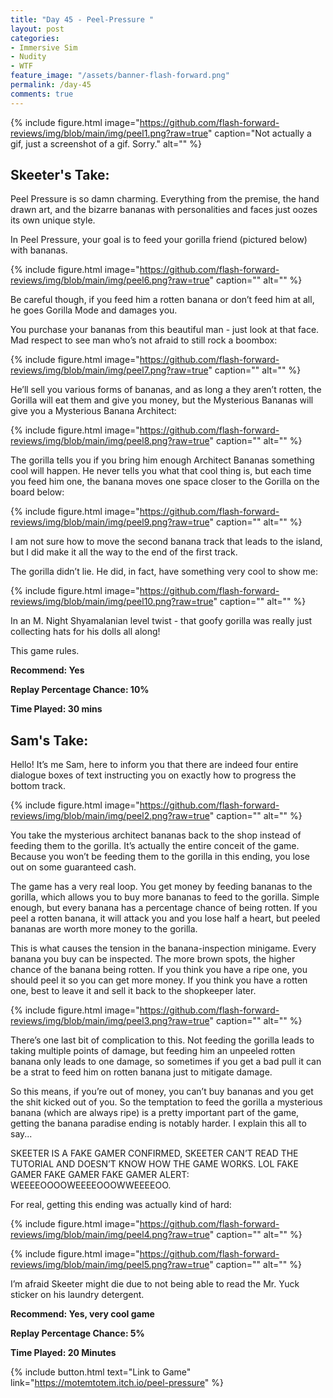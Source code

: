 ```yaml
---
title: "Day 45 - Peel-Pressure "
layout: post
categories:
- Immersive Sim
- Nudity
- WTF
feature_image: "/assets/banner-flash-forward.png"
permalink: /day-45
comments: true
---
```


{% include figure.html image="https://github.com/flash-forward-reviews/img/blob/main/img/peel1.png?raw=true" caption="Not actually a gif, just a screenshot of a gif. Sorry." alt="" %}

## Skeeter's Take:

Peel Pressure is so damn charming. Everything from the premise, the hand drawn art, and the bizarre bananas with personalities and faces just oozes its own unique style. 

In Peel Pressure, your goal is to feed your gorilla friend (pictured below) with bananas.

{% include figure.html image="https://github.com/flash-forward-reviews/img/blob/main/img/peel6.png?raw=true" caption="" alt="" %}

Be careful though, if you feed him a rotten banana or don’t feed him at all, he goes Gorilla Mode and damages you. 

You purchase your bananas from this beautiful man - just look at that face. Mad respect to see man who’s not afraid to still rock a boombox:

{% include figure.html image="https://github.com/flash-forward-reviews/img/blob/main/img/peel7.png?raw=true" caption="" alt="" %}

He’ll sell you various forms of bananas, and as long a they aren’t rotten, the Gorilla will eat them and give you money, but the Mysterious Bananas will give you a Mysterious Banana Architect:

{% include figure.html image="https://github.com/flash-forward-reviews/img/blob/main/img/peel8.png?raw=true" caption="" alt="" %}

The gorilla tells you if you bring him enough Architect Bananas something cool will happen. He never tells you what that cool thing is, but each time you feed him one, the banana moves one space closer to the Gorilla on the board below: 

{% include figure.html image="https://github.com/flash-forward-reviews/img/blob/main/img/peel9.png?raw=true" caption="" alt="" %}

I am not sure how to move the second banana track that leads to the island, but I did make it all the way to the end of the first track. 

The gorilla didn’t lie. He did, in fact, have something very cool to show me:

{% include figure.html image="https://github.com/flash-forward-reviews/img/blob/main/img/peel10.png?raw=true" caption="" alt="" %}

In an M. Night Shyamalanian level twist - that goofy gorilla was really just collecting hats for his dolls all along!

This game rules.

**Recommend: Yes**

**Replay Percentage Chance: 10%**

**Time Played: 30 mins**

## Sam's Take:

Hello! It’s me Sam, here to inform you that there are indeed four entire dialogue boxes of text instructing you on exactly how to progress the bottom track.

{% include figure.html image="https://github.com/flash-forward-reviews/img/blob/main/img/peel2.png?raw=true" caption="" alt="" %}

You take the mysterious architect bananas back to the shop instead of feeding them to the gorilla. It’s actually the entire conceit of the game. Because you won’t be feeding them to the gorilla in this ending, you lose out on some guaranteed cash. 

The game has a very real loop. You get money by feeding bananas to the gorilla, which allows you to buy more bananas to feed to the gorilla. Simple enough, but every banana has a percentage chance of being rotten. If you peel a rotten banana, it will attack you and you lose half a heart, but peeled bananas are worth more money to the gorilla.

This is what causes the tension in the banana-inspection minigame. Every banana you buy can be inspected. The more brown spots, the higher chance of the banana being rotten. If you think you have a ripe one, you should peel it so you can get more money. If you think you have a rotten one, best to leave it and sell it back to the shopkeeper later.

{% include figure.html image="https://github.com/flash-forward-reviews/img/blob/main/img/peel3.png?raw=true" caption="" alt="" %}

There’s one last bit of complication to this. Not feeding the gorilla leads to taking multiple points of damage, but feeding him an unpeeled rotten banana only leads to one damage, so sometimes if you get a bad pull it can be a strat to feed him on rotten banana just to mitigate damage.

So this means, if you’re out of money, you can’t buy bananas and you get the shit kicked out of you. So the temptation to feed the gorilla a mysterious banana (which are always ripe) is a pretty important part of the game, getting the banana paradise ending is notably harder. I explain this all to say...

SKEETER IS A FAKE GAMER CONFIRMED, SKEETER CAN’T READ THE TUTORIAL AND DOESN’T KNOW HOW THE GAME WORKS. LOL FAKE GAMER FAKE GAMER FAKE GAMER ALERT: WEEEEOOOOWEEEEOOOWWEEEEOO.

For real, getting this ending was actually kind of hard:

{% include figure.html image="https://github.com/flash-forward-reviews/img/blob/main/img/peel4.png?raw=true" caption="" alt="" %}

{% include figure.html image="https://github.com/flash-forward-reviews/img/blob/main/img/peel5.png?raw=true" caption="" alt="" %}

I’m afraid Skeeter might die due to not being able to read the Mr. Yuck sticker on his laundry detergent.

**Recommend: Yes, very cool game** 

**Replay Percentage Chance: 5%**

**Time Played: 20 Minutes**

{% include button.html text="Link to Game" link="https://motemtotem.itch.io/peel-pressure" %}